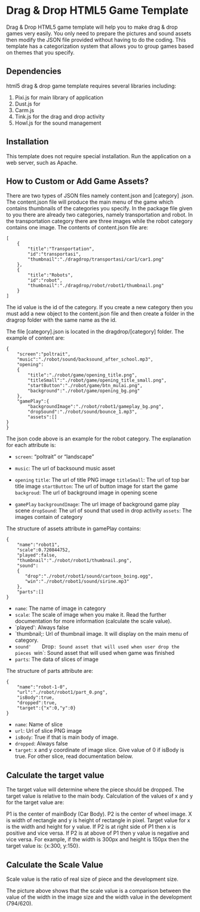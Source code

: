 # Drag & Drop HTML5 Game Template

Drag & Drop HTML5 game template will help you to make drag & drop games very easily. You only need to prepare the pictures and sound assets then modify the JSON file provided without having to do the coding. This template has a categorization system that allows you to group games based on themes that you specify.

## Dependencies
html5 drag & drop game template requires several libraries including:
1. Pixi.js for main library of application
2. Dust.js for 
3. Carm.js 
4. Tink.js for the drag and drop activity
5. Howl.js for the sound management

## Installation
This template does not require special installation. Run the application on a web server, such as Apache.

## How to Custom or Add Game Assets?
There are two types of JSON files namely content.json and [category] .json. The content.json file will produce the main menu of the game which contains thumbnails of the categories you specify. In the package file given to you there are already two categories, namely transportation and robot. In the transportation category there are three images while the robot category contains one image. The contents of content.json file are:
``` 
[
    {
        "title":"Transportation",
        "id":"transportasi",
        "thumbnail":"./dragdrop/transportasi/car1/car1.png"
    },
    {
        "title":"Robots",
        "id":"robot",
        "thumbnail":"./dragdrop/robot/robot1/thumbnail.png"
    }
]
``` 

The id value is the id of the category. If you create a new category then you must add a new object to the content.json file and then create a folder in the dragrop folder with the same name as the id.

The file [category].json is located in the dragdrop/[category] folder. The example of content are:
```
{
    "screen":"poltrait",
    "music":"./robot/sound/backsound_after_school.mp3",
    "opening": 
    {
        "title":"./robot/game/opening_title.png",
        "titleSmall":"./robot/game/opening_title_small.png",
        "startButton":"./robot/game/btn_mulai.png",
        "background":"./robot/game/opening_bg.png"
    },
    "gamePlay":{
        "backgroundImage":"./robot/robot1/gameplay_bg.png",
        "dropSound":"./robot/sound/bounce_1.mp3",
        "assets":[]
}
}
```
The json code above is an example for the robot category. The explanation for each attribute is:

- `screen`: 
“poltrait” or “landscape”

- `music`:
The url of backsound music asset

- `opening`	
  `title`:
The url of title PNG image
`titleSmall`:
The url of top bar title image
`startButton`:
The url of button image for start the game
`backgroud`:
The url of background image in opening scene

- `gamePlay`
`backgroundImage`:
The url image of background game play scene
`dropSound`:
The url of sound that used in drop activity
`assets`:
The images contain of category


The structure of assets attribute in gamePlay contains:
```
{
    "name":"robot1",
    "scale":0.720844752,
    "played":false,
    "thumbnail":"./robot/robot1/thumbnail.png",
    "sound":
    {
       "drop":"./robot/robot1/sound/cartoon_boing.ogg",
       "win":"./robot/robot1/sound/sirine.mp3"                 
    },
    "parts":[]
}
```
- `name`:	The name of image in category
-  `scale`:	The scale of image when you make it. Read the further documentation for more information (calculate the scale value).
- `played':	Always false
- `thumbnail;:	Url of thumbnail image. It will display on the main menu of category.
- `sound'	
`Drop`:
Sound asset that will used when user drop the pieces
`win`:
Sound asset that will used when game was finished
- `parts`:	The data of slices of image


The structure of parts attribute are:
```
{
    "name":"robot-1-0",
    "url":"./robot/robot1/part_0.png",
    "isBody":true,
    "dropped":true,
    "target":{"x":0,"y":0}
}
```
- `name`:	Name of slice
- `url`:	Url of slice PNG image
- `isBody`:	True if that is main body of image. 
- `dropped`:	Always false
- `target`:	x and y coordinate of image slice. Give value of 0 if isBody is true. For other slice, read documentation below.

## Calculate the target value
The target value will determine where the piece should be dropped. The target value is relative to the main body. Calculation of the values of x and y for the target value are:

 

P1 is the center of mainBody (Car Body). P2 is the center of wheel image. X is width of rectangle and y is height of rectangle in pixel. Target value for x is the width and height for y value. If P2 is at right side of P1 then x is positive and vice versa. If P2 is at above of P1 then y value is negative and vice versa. For example, if the width is 300px and height is 150px then the target value is: {x:300, y:150}.

## Calculate the Scale Value
Scale value is the ratio of real size of piece and the development size.



The picture above shows that the scale value is a comparison between the value of the width in the image size and the width value in the development (794/620).


